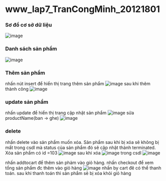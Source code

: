 # www_lap7_TranCongMinh_20121801
### Sơ đồ cơ sở dữ liệu
![image](https://github.com/TranCongMinh172/www_lap7/assets/144517365/41b794d1-3d7e-43c4-be73-8f60d9b388ae)
### Danh sách sản phẩm
![image](https://github.com/TranCongMinh172/www_lap7/assets/144517365/29e94dd9-6701-4058-90c4-21f56a6f32d9)
### Thêm sản phẩm 
nhấn nút insert để hiển thị trang thêm sản phẩm 
![image](https://github.com/TranCongMinh172/www_lap7/assets/144517365/f10de2c2-19ff-4454-b68b-3bd010c126cd)
sau khi thêm thành công
![image](https://github.com/TranCongMinh172/www_lap7/assets/144517365/021e2587-9d7d-4ccc-83a0-fc07b3e4b19c)
### update sản phẩm
nhấn update để hiển thị trang cập nhật sản phẩm
![image](https://github.com/TranCongMinh172/www_lap7/assets/144517365/cc5b49af-1652-4e18-a944-a2e8caff0bfa)
sửa productName(ban -> ghe)
![image](https://github.com/TranCongMinh172/www_lap7/assets/144517365/ee0f5bb8-cb1f-4537-893a-4085feea67c7)
### delete 
nhấn delete vào sản phẩm muốn xóa. Sản phẩm sau khi bị xóa sẽ không bị mất trong csdl mà status của sản phẩm đó
sẽ cập nhật thành terminated.
Xóa sản phẩm có id =103 
![image](https://github.com/TranCongMinh172/www_lap7/assets/144517365/30c72d69-14fe-481c-bcbc-dd06018a3c32)
sau khi xóa
![image](https://github.com/TranCongMinh172/www_lap7/assets/144517365/7d9a5c0a-c3e0-44ff-aa91-3f76778273eb)
trong csdl
![image](https://github.com/TranCongMinh172/www_lap7/assets/144517365/cfea3dc7-5d8f-404d-b454-604a10b336db)


nhấn addtocart để thêm sản phảm vào giỏ hàng.
nhấn checkout để xem tổng sản phẩm đc thêm vào giỏ hàng
![image](https://github.com/TranCongMinh172/www_lap7/assets/144517365/9ae12998-c90e-4f72-a53d-afb5d7de4458)
nhấn by cart đê có thể thanh toán. sau khi thanh toán thì sản phẩm sẽ bị xóa khỏi giỏ hàng












